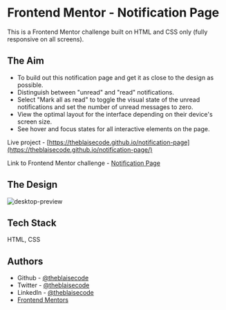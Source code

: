 # Frontend Mentor - Notification Page

This is a Frontend Mentor challenge built on HTML and CSS only (fully responsive on all screens).

## The Aim 

- To build out this notification page and get it as close to the design as possible.
- Distinguish between "unread" and "read" notifications.
- Select "Mark all as read" to toggle the visual state of the unread notifications and set the number of unread messages to zero.
- View the optimal layout for the interface depending on their device's screen size.
- See hover and focus states for all interactive elements on the page.

Live project - [https://theblaisecode.github.io/notification-page](https://theblaisecode.github.io/notification-page/)

Link to Frontend Mentor challenge - [Notification Page](https://www.frontendmentor.io/challenges/notifications-page-DqK5QAmKbC)


## The Design
![desktop-preview](https://github.com/theblaisecode/notification-page/assets/89015653/4686a2be-5d00-4276-8e9b-f941b9228105)


## Tech Stack

HTML, CSS


## Authors

- Github - [@theblaisecode](https://github.com/theblaisecode)
- Twitter - [@theblaisecode](https://twitter.com/theblaisecode)
- LinkedIn - [@theblaisecode](https://www.linkedin.com/in/theblaisecode)
- [Frontend Mentors](https://www.frontendmentor.io/challenges/)

